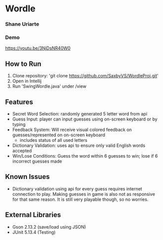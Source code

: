 # Wordle

### Shane Uriarte

### Demo
https://youtu.be/3NjDsNR40W0

## How to Run
1. Clone repository: 'git clone https://github.com/SaxbyVS/WordleProj.git'
2. Open in Intellij
3. Run 'SwingWordle.java' under /view

## Features
 - Secret Word Selection: randomly generated 5 letter word from api
 - Guess Input: player can input guesses using on-screen keyboard or by typing
 - Feedback System: Will receive visual colored feedback on guesses/represented on on-screen keyboard
     - includes status of all used letters
 - Dictionary Validation: uses api to ensure only valid English words accepted
 - Win/Lose Conditions: Guess the word within 6 guesses to win; lose if 6 incorrect guesses made

## Known Issues
 - Dictionary validation using api for every guess requires internet connection to play. Making guesses in game is also not as responsive for that same reason. It is still very playable though, so no worries. 

## External Libraries
 - Gson 2.13.2 (save/load using JSON)
 - JUnit 5.13.4 (Testing)
